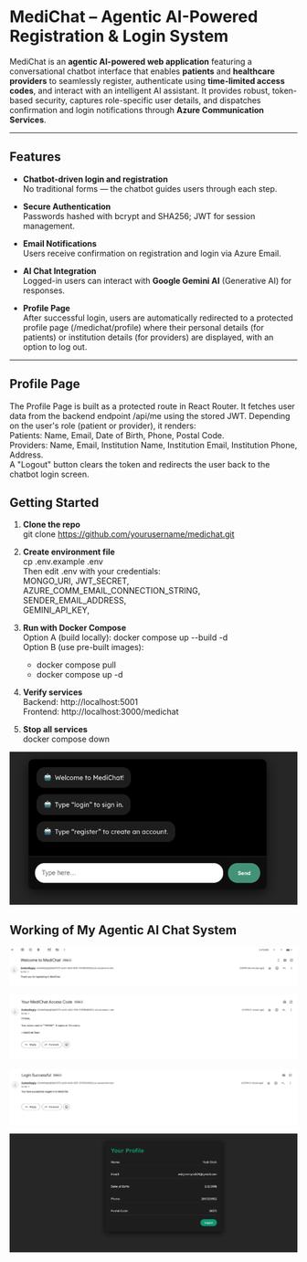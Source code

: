 # MediChat – Agentic AI-Powered Registration & Login System

MediChat is an **agentic AI-powered web application** featuring a conversational chatbot interface that enables **patients** and **healthcare providers** to seamlessly register, authenticate using **time-limited access codes**, and interact with an intelligent AI assistant. It provides robust, token-based security, captures role-specific user details, and dispatches confirmation and login notifications through **Azure Communication Services**.


---

## Features

- **Chatbot-driven login and registration**  
  No traditional forms — the chatbot guides users through each step.<br>

- **Secure Authentication**  
  Passwords hashed with bcrypt and SHA256; JWT for session management.<br>

- **Email Notifications**  
  Users receive confirmation on registration and login via Azure Email.<br>

- **AI Chat Integration**  
  Logged-in users can interact with **Google Gemini AI** (Generative AI) for responses.<br>

- **Profile Page** <br>
  After successful login, users are automatically redirected to a protected profile page (/medichat/profile) where their personal details (for patients) or institution details (for providers) are displayed, with an option to log out.

---

## Profile Page

The Profile Page is built as a protected route in React Router. It fetches user data from the backend endpoint /api/me using the stored JWT. Depending on the user's role (patient or provider), it renders: <br>
Patients: Name, Email, Date of Birth, Phone, Postal Code. <br>
Providers: Name, Email, Institution Name, Institution Email, Institution Phone, Address. <br>
A "Logout" button clears the token and redirects the user back to the chatbot login screen. <br>

## Getting Started

1. **Clone the repo** <br>
      git clone https://github.com/yourusername/medichat.git <br>

2. **Create environment file** <br>
      cp .env.example .env <br>
      Then edit .env with your credentials: <br>
      MONGO_URI, JWT_SECRET,<br>
      AZURE_COMM_EMAIL_CONNECTION_STRING,<br>
      SENDER_EMAIL_ADDRESS,<br>
      GEMINI_API_KEY,<br>

3. **Run with Docker Compose** <br>
      Option A (build locally): docker compose up --build -d <br>
      Option B (use pre-built images): <br>
      - docker compose pull <br>
      - docker compose up -d <br>

4. **Verify services** <br>
      Backend: http://localhost:5001 <br>
      Frontend: http://localhost:3000/medichat <br>

5. **Stop all services** <br>
      docker compose down <br>

![chat_image](images/chat_image.png) <br>

## Working of My Agentic AI Chat System

![Email_Services](images/emailone.png) <br>

![Email_Services](images/emailThree.png)<br>

![Email_Services](images/emailTwo.png)<br>

![Profile_Image](images/profile.png)<br>





